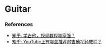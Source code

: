 # Guitar

### References
- [知乎: 学吉他，视频教程哪家强？](http://www.zhihu.com/question/34490202)
- [知乎: YouTube上有哪些推荐的吉他视频教程？](http://www.zhihu.com/question/21363262)
